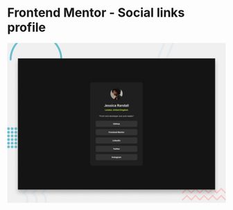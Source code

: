 # Frontend Mentor - Social links profile

![Design preview for the Social links profile coding challenge](./public/images/preview.jpg)
